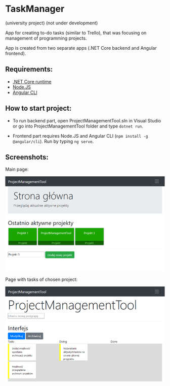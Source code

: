 # TaskManager
(university project) (not under development)

App for creating to-do tasks (similar to Trello), that was focusing on management of programming projects.

App is created from two separate apps (.NET Core backend and Angular frontend). 

## Requirements:
* [.NET Core runtime](https://dotnet.microsoft.com/download)
* [Node.JS](https://nodejs.org/en/)
* [Angular CLI](https://cli.angular.io/)

## How to start project:

* To run backend part, open ProjectManagementTool.sln in Visual Studio or go into ProjectManagementTool folder and type `dotnet run`.

* Frontend part requires Node.JS and Angular CLI (`npm install -g @angular/cli`). Run by typing `ng serve`.

## Screenshots:

Main page:

![Main page](./readme-assets/mainpage.png)

Page with tasks of chosen project:

![Project details](./readme-assets/projectdetails.png)